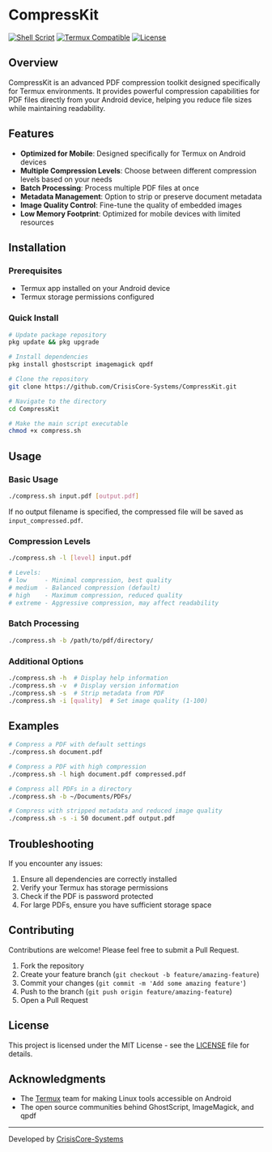# CompressKit

[![Shell Script](https://img.shields.io/badge/language-Shell-green.svg)](https://www.gnu.org/software/bash/)
[![Termux Compatible](https://img.shields.io/badge/environment-Termux-black.svg)](https://termux.com/)
[![License](https://img.shields.io/badge/license-MIT-blue.svg)](LICENSE)

## Overview

CompressKit is an advanced PDF compression toolkit designed specifically for Termux environments. It provides powerful compression capabilities for PDF files directly from your Android device, helping you reduce file sizes while maintaining readability.

## Features

- **Optimized for Mobile**: Designed specifically for Termux on Android devices
- **Multiple Compression Levels**: Choose between different compression levels based on your needs
- **Batch Processing**: Process multiple PDF files at once
- **Metadata Management**: Option to strip or preserve document metadata
- **Image Quality Control**: Fine-tune the quality of embedded images
- **Low Memory Footprint**: Optimized for mobile devices with limited resources

## Installation

### Prerequisites

- Termux app installed on your Android device
- Termux storage permissions configured

### Quick Install

```bash
# Update package repository
pkg update && pkg upgrade

# Install dependencies
pkg install ghostscript imagemagick qpdf

# Clone the repository
git clone https://github.com/CrisisCore-Systems/CompressKit.git

# Navigate to the directory
cd CompressKit

# Make the main script executable
chmod +x compress.sh
```

## Usage

### Basic Usage

```bash
./compress.sh input.pdf [output.pdf]
```

If no output filename is specified, the compressed file will be saved as `input_compressed.pdf`.

### Compression Levels

```bash
./compress.sh -l [level] input.pdf

# Levels:
# low     - Minimal compression, best quality
# medium  - Balanced compression (default)
# high    - Maximum compression, reduced quality
# extreme - Aggressive compression, may affect readability
```

### Batch Processing

```bash
./compress.sh -b /path/to/pdf/directory/
```

### Additional Options

```bash
./compress.sh -h  # Display help information
./compress.sh -v  # Display version information
./compress.sh -s  # Strip metadata from PDF
./compress.sh -i [quality]  # Set image quality (1-100)
```

## Examples

```bash
# Compress a PDF with default settings
./compress.sh document.pdf

# Compress a PDF with high compression
./compress.sh -l high document.pdf compressed.pdf

# Compress all PDFs in a directory
./compress.sh -b ~/Documents/PDFs/

# Compress with stripped metadata and reduced image quality
./compress.sh -s -i 50 document.pdf output.pdf
```

## Troubleshooting

If you encounter any issues:

1. Ensure all dependencies are correctly installed
2. Verify your Termux has storage permissions
3. Check if the PDF is password protected
4. For large PDFs, ensure you have sufficient storage space

## Contributing

Contributions are welcome! Please feel free to submit a Pull Request.

1. Fork the repository
2. Create your feature branch (`git checkout -b feature/amazing-feature`)
3. Commit your changes (`git commit -m 'Add some amazing feature'`)
4. Push to the branch (`git push origin feature/amazing-feature`)
5. Open a Pull Request

## License

This project is licensed under the MIT License - see the [LICENSE](LICENSE) file for details.

## Acknowledgments

- The [Termux](https://termux.com) team for making Linux tools accessible on Android
- The open source communities behind GhostScript, ImageMagick, and qpdf

---

Developed by [CrisisCore-Systems](https://github.com/CrisisCore-Systems)
